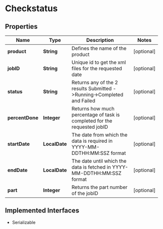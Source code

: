 

# Checkstatus


## Properties

Name | Type | Description | Notes
------------ | ------------- | ------------- | -------------
**product** | **String** | Defines the name of the product |  [optional]
**jobID** | **String** | Unique id to get the xml files for the requested date |  [optional]
**status** | **String** | Returns any of the 2 results Submitted -&gt;Running-&gt;Completed and Failed |  [optional]
**percentDone** | **Integer** | Returns how much percentage of  task is completed for the requested jobID |  [optional]
**startDate** | **LocalDate** | The date from which the data is required in YYYY-MM-DDTHH:MM:SSZ format |  [optional]
**endDate** | **LocalDate** | The date until which the data is fetched in YYYY-MM-DDTHH:MM:SSZ format |  [optional]
**part** | **Integer** | Returns the part number of the jobID |  [optional]


## Implemented Interfaces

* Serializable


